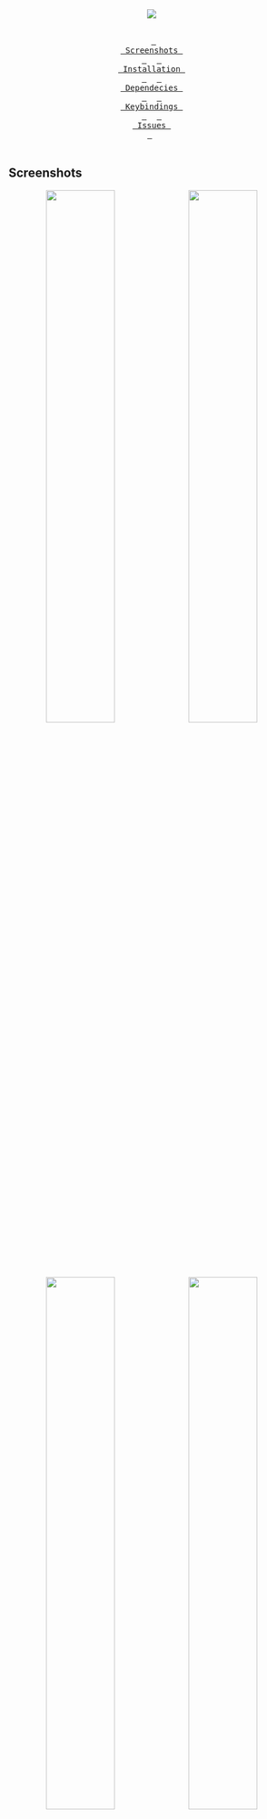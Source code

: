 <div align = center><img src="https://raw.githubusercontent.com/qxb3/gruvbox.hypr/main/repo/logo.png"><br><br>

&ensp;[<kbd> <br> Screenshots <br> </kbd>](#Screenshots)&ensp;
&ensp;[<kbd> <br> Installation <br> </kbd>](#Installation)&ensp;
&ensp;[<kbd> <br> Dependecies <br> </kbd>](#Dependecies)&ensp;
&ensp;[<kbd> <br> Keybindings <br> </kbd>](#Keybindings)&ensp;
&ensp;[<kbd> <br> Issues <br> </kbd>](#Issues)&ensp;
<br><br></div>

## Screenshots

<p align="center">
  <img align="center" width="49%" src="https://raw.githubusercontent.com/qxb3/gruvbox.hypr/main/repo/1.png" />
  <img align="center" width="49%" src="https://raw.githubusercontent.com/qxb3/gruvbox.hypr/main/repo/2.png" />
  <img align="center" width="49%" src="https://raw.githubusercontent.com/qxb3/gruvbox.hypr/main/repo/3.png" />
  <img align="center" width="49%" src="https://raw.githubusercontent.com/qxb3/gruvbox.hypr/main/repo/4.png" />
  <img align="center" width="49%" src="https://raw.githubusercontent.com/qxb3/gruvbox.hypr/main/repo/5.png" />
  <img align="center" width="49%" src="https://raw.githubusercontent.com/qxb3/gruvbox.hypr/main/repo/6.png" />
  <img align="center" width="49%" src="https://raw.githubusercontent.com/qxb3/gruvbox.hypr/main/repo/7.png" />
  <img align="center" width="49%" src="https://raw.githubusercontent.com/qxb3/gruvbox.hypr/main/repo/8.png" />
  <img align="center" width="49%" src="https://raw.githubusercontent.com/qxb3/gruvbox.hypr/main/repo/9.png" />
</p>

<br>

## Installation

> [!CAUTION]
> Backup your config files first.

> [!IMPORTANT]
> Please see [Dependecies](#Dependecies)

```bash
git clone --depth=1 https://github.com/qxb3/gruvbox.hypr
cd gruvbox.hypr
cp -r font/* ~/.local/share/fonts
cp -r config/* ~/.config
cp -r .scripts ~/ # Optional
# Restart your pc
```

<br>

## Dependecies

<table><tr><td>
  <code>a</code><br><code>p</code><br><code>p</code><br><code>s</code><br></td><td><table>
  <tr><td>kitty</td><td>terminal emulator</td></tr>
  <tr><td>dolphin</td><td>file explorer</td></tr>
  <tr><td>spotify</td><td>music player</td></tr>
  <tr><td>grimblast</td><td>screenshot tool</td></tr>
  <tr><td>swappy</td><td>screenshot editor</td></tr>
  <tr><td>firefox</td><td>browser</td></tr></table>
</td></tr></table>

<br>

<table><tr><td>
  <code>r</code><br><code>i</code><br><code>c</code><br><code>e</code><br></td><td><table>
  <tr><td>rofi</td><td>dmenu replacement</td></tr>
  <tr><td>dunst</td><td>notification daemon</td></tr>
  <tr><td>swww</td><td>wallpaper daemon</td></tr>
  <tr><td>swaylock</td><td>screen locker</td></tr>
  <tr><td>ags</td><td>aylur's gtk widget</td>
  <tr><td>eww</td><td>elkowars wacky widgets</td></tr></table>
</td></tr></table>

<br>

<table><tr><td>
  <code>s</code><br><code>h</code><br><code>e</code><br><code>l</code><br><code>l</code></td><td><table>
  <tr><td>zsh</td><td>main shell</td></tr>
  <tr><td>neovim</td><td>text editor</td></tr>
  <tr><td>neofetch</td><td>beautiful sys info</td></tr>
  <tr><td>cava</td><td>music visualizer</td></tr>
  <tr><td>cliphist</td><td>clipboard tool</td></tr>
  <tr><td>playerctl</td><td>control music player</td></tr></table>
</td></tr></table>

<br>

## Keybindings

#### Window Mangement

| Keys | Action |
| :--  | :-- |
| <kbd>Super</kbd> + <kbd>Q</kbd> | quit active/focused window
| <kbd>Alt</kbd> + <kbd>F4</kbd> | kill window using cursor
| <kbd>Super</kbd> + <kbd>W</kbd> | toggle window on focus to float
| <kbd>Alt</kbd> + <kbd>Enter</kbd> | toggle window on focus to fullscreen
| <kbd>Super</kbd> + <kbd>RightClick</kbd> | resize the window
| <kbd>Super</kbd> + <kbd>LeftClick</kbd> | change the window position
| <kbd>Alt</kbd> + <kbd>W</kbd><kbd>A</kbd><kbd>S</kbd><kbd>D</kbd>| switch the focus around active windows
| <kbd>Super</kbd> + <kbd>Shift</kbd> + <kbd>←</kbd><kbd>→</kbd><kbd>↑</kbd><kbd>↓</kbd>| resize windows (hold)
| <kbd>Super</kbd> + <kbd>J</kbd> | toggle dwindle

#### Application Shortcuts

| Keys | Action |
| :--  | :-- |
| <kbd>Super</kbd> + <kbd>T</kbd> | launch kitty terminal
| <kbd>Super</kbd> + <kbd>E</kbd> | launch dolphin file explorer
| <kbd>Super</kbd> + <kbd>F</kbd> | launch firefox
| <kbd>Super</kbd> + <kbd>D</kbd> | launch vencord (replace it with normal discord if u want)

#### Widgets

| Keys | Action |
| :--  | :-- |
| <kbd>Super</kbd> + <kbd>C</kbd> | toggle desktop clock
| <kbd>Super</kbd> + <kbd>B</kbd> | toggle top bar
| <kbd>Super</kbd> + <kbd>Tab</kbd> | toggle sidebar
| <kbd>Super</kbd> + <kbd>A</kbd> | toggle app launcher
| <kbd>Super</kbd> + <kbd>O</kbd> | toggle notification center
| <kbd>Super</kbd> + <kbd>N</kbd> | toggle network bar

#### Print Screen

| Keys | Action |
| :--  | :-- |
| <kbd>Super</kbd> + <kbd>P</kbd> | drag to select area or click on a window to print
| <kbd>Super</kbd> + <kbd>Alt</kbd> + <kbd>P</kbd> | print current screen
| <kbd>Super</kbd> + <kbd>Ctrl</kbd> + <kbd>P</kbd> | print current screen (frozen)

#### Workspaces

| Keys | Action |
| :--  | :-- |
| <kbd>Super</kbd> + <kbd>MouseScroll</kbd> | cycle through workspaces
| <kbd>Super</kbd> + <kbd>Shift</kbd> + <kbd>Ctrl</kbd> + <kbd>←</kbd><kbd>→</kbd><kbd>↑</kbd><kbd>↓</kbd>| move active window within the current workspace
| <kbd>Super</kbd> + <kbd>[0-5]</kbd> | switch to workspace [0-5]
| <kbd>Super</kbd> + <kbd>Shift</kbd> + <kbd>[0-5]</kbd> | move active window to workspace [0-5]
| <kbd>Super</kbd> + <kbd>Alt</kbd> + <kbd>[0-5]</kbd> | move active window to workspace [0-5] (silently)

#### Special Workspace

| Keys | Action |
| :--  | :-- |
| <kbd>Super</kbd> + <kbd>Shift</kbd> + <kbd>S</kbd> | move window to special workspace
| <kbd>Super</kbd> + <kbd>S</kbd> | toogle to special workspace

#### Others
| Keys | Action |
| :--  | :-- |
| <kbd>Super</kbd> + <kbd>L</kbd> | lock screen
| <kbd>Super</kbd> + <kbd>Shift</kbd> + <kbd>W</kbd> | wallpaper select

<br>

## Issues

* This is built for a laptop with a resolution of 1366x768 so the widgets/wallpaper or the overall look might be messed up for you.
* I have only one monitor (which is from the laptop) so multiple monitor support is not really in mind, so you might need to tweak the config for it to work properly.
* The AppLauncher widget has a problem with focus where if your cursor is inside of it and you close the AppLauncher the focus will not be transferred back to the active window. Solutions: Move the cursor or Move the cursor outside the AppLauncher when you open it. (idk why this is happening but i think its a gtk problem)
* Not really a problem but if you want to support multiple music players and not just spotify change the `PLAYER` variable in `config/eww/sidebar/scripts/music.sh`.

<br>
